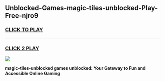 
## Unblocked-Games-magic-tiles-unblocked-Play-Free-njro9
<h3>
<a href="https://premium76.site?title=magic-tiles-unblocked&ref=23A">CLICK TO PLAY</a></h3>
<hr>

<h3>
<a href="https://premium76.site?title=magic-tiles-unblocked&ref=23A">CLICK 2 PLAY</a>
  
</h3>

<a href="https://premium76.site?title=magic-tiles-unblocked&ref=23A"><img src="https://clearcache.store/games.png"></a>


**magic-tiles-unblocked games unblocked: Your Gateway to Fun and Accessible Online Gaming**
